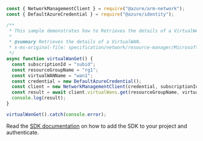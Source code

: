 ```javascript
const { NetworkManagementClient } = require("@azure/arm-network");
const { DefaultAzureCredential } = require("@azure/identity");

/**
 * This sample demonstrates how to Retrieves the details of a VirtualWAN.
 *
 * @summary Retrieves the details of a VirtualWAN.
 * x-ms-original-file: specification/network/resource-manager/Microsoft.Network/stable/2021-08-01/examples/VirtualWANGet.json
 */
async function virtualWanGet() {
  const subscriptionId = "subid";
  const resourceGroupName = "rg1";
  const virtualWANName = "wan1";
  const credential = new DefaultAzureCredential();
  const client = new NetworkManagementClient(credential, subscriptionId);
  const result = await client.virtualWans.get(resourceGroupName, virtualWANName);
  console.log(result);
}

virtualWanGet().catch(console.error);
```

Read the [SDK documentation](https://github.com/Azure/azure-sdk-for-js/blob/%40azure%2Farm-network_28.0.0/sdk/network/arm-network/README.md) on how to add the SDK to your project and authenticate.
